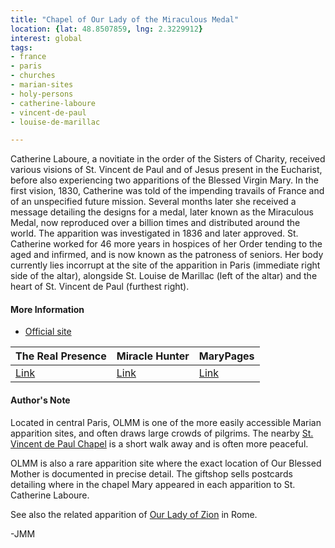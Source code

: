 ```yaml
---
title: "Chapel of Our Lady of the Miraculous Medal"
location: {lat: 48.8507859, lng: 2.3229912}
interest: global
tags:
- france
- paris
- churches
- marian-sites
- holy-persons
- catherine-laboure
- vincent-de-paul
- louise-de-marillac

---
```



Catherine Laboure, a novitiate in the order of the Sisters of Charity, received various visions of St. Vincent de Paul and of Jesus present in the Eucharist, before also experiencing two apparitions of the Blessed Virgin Mary.  In the first vision, 1830, Catherine was told of the impending travails of France and of an unspecified future mission.  Several months later she received a message detailing the designs for a medal, later known as the Miraculous Medal, now reproduced over a billion times and distributed around the world.  The apparition was investigated in 1836 and later approved.  St. Catherine worked for 46 more years in hospices of her Order tending to the aged and infirmed, and is now known as the patroness of seniors.  Her body currently lies incorrupt at the site of the apparition in Paris (immediate right side of the altar), alongside St. Louise de Marillac (left of the altar) and the heart of St. Vincent de Paul (furthest right).

#### More Information

* [Official site](https://www.chapellenotredamedelamedaillemiraculeuse.com/)


| The Real Presence | Miracle Hunter | MaryPages |
| --- | --- | --- |
| [Link](http://www.therealpresence.org/eucharst/misc/BVM/06_PARIGI_60x96.pdf) | [Link](https://www.miraclehunter.com/marian_apparitions/approved_apparitions/ruedubac/index.html) | [Link](https://www.marypages.com/paris-(france)-en.html) |




#### Author's Note

Located in central Paris, OLMM is one of the more easily accessible Marian apparition sites, and often draws large crowds of pilgrims.  The nearby [St. Vincent de Paul Chapel](fr-paris-st-vincent-de-paul-chapel) is a short walk away and is often more peaceful.

OLMM is also a rare apparition site where the exact location of Our Blessed Mother is documented in precise detail.  The giftshop sells postcards detailing where in the chapel Mary appeared in each apparition to St. Catherine Laboure.

See also the related apparition of [Our Lady of Zion](/places/it-rome-sant-andrea-delle-fratte) in Rome.

-JMM





